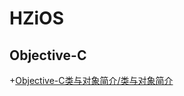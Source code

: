 # HZiOS

## Objective-C 

 +[Objective-C类与对象简介/类与对象简介](https://github.com/huaTJ0210/HZiOS/blob/master/Objective-C/Objective-C类与对象简介/类与对象简介.md)
